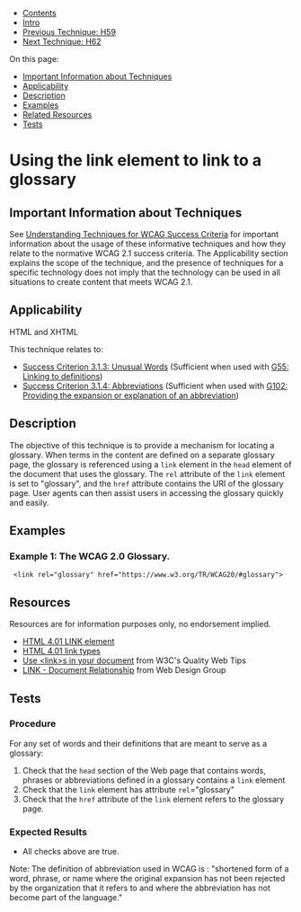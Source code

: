 -   [Contents](https://www.w3.org/WAI/WCAG21/Techniques/#techniques "Table of Contents")
-   [Intro](https://www.w3.org/WAI/WCAG21/Techniques/#introduction "Introduction to Techniques")
-   [Previous Technique: H59](H59)
-   [Next Technique: H62](H62)

On this page:

-   [Important Information about Techniques](#important-information)
-   [Applicability](#applicability)
-   [Description](#description)
-   [Examples](#examples)
-   [Related Resources](#resources)
-   [Tests](#tests)

Using the link element to link to a glossary
============================================

Important Information about Techniques
--------------------------------------

See [Understanding Techniques for WCAG Success Criteria](https://www.w3.org/WAI/WCAG21/Understanding/understanding-techniques) for important information about the usage of these informative techniques and how they relate to the normative WCAG 2.1 success criteria. The Applicability section explains the scope of the technique, and the presence of techniques for a specific technology does not imply that the technology can be used in all situations to create content that meets WCAG 2.1.

Applicability
-------------

HTML and XHTML

This technique relates to:

-   [Success Criterion 3.1.3: Unusual Words](https://www.w3.org/WAI/WCAG21/Understanding/unusual-words) (Sufficient when used with [G55: Linking to definitions](../general/G55))
-   [Success Criterion 3.1.4: Abbreviations](https://www.w3.org/WAI/WCAG21/Understanding/abbreviations) (Sufficient when used with [G102: Providing the expansion or explanation of an abbreviation](../general/G102))

Description
-----------

The objective of this technique is to provide a mechanism for locating a glossary. When terms in the content are defined on a separate glossary page, the glossary is referenced using a `link` element in the `head` element of the document that uses the glossary. The `rel` attribute of the `link` element is set to "glossary", and the `href` attribute contains the URI of the glossary page. User agents can then assist users in accessing the glossary quickly and easily.

Examples
--------

### Example 1: The WCAG 2.0 Glossary.

     <link rel="glossary" href="https://www.w3.org/TR/WCAG20/#glossary">

Resources
---------

Resources are for information purposes only, no endorsement implied.

-   [HTML 4.01 LINK element](https://www.w3.org/TR/REC-html40/struct/links.html#edef-LINK)
-   [HTML 4.01 link types](https://www.w3.org/TR/REC-html40/types.html#type-links)
-   [Use &lt;link&gt;s in your document](https://www.w3.org/QA/Tips/use-links) from W3C's Quality Web Tips
-   [LINK - Document Relationship](http://www.htmlhelp.com/reference/html40/head/link.html) from Web Design Group

Tests
-----

### Procedure

For any set of words and their definitions that are meant to serve as a glossary:

1.  Check that the `head` section of the Web page that contains words, phrases or abbreviations defined in a glossary contains a `link` element
2.  Check that the `link` element has attribute `rel`="glossary"
3.  Check that the `href` attribute of the `link` element refers to the glossary page.

### Expected Results

-   All checks above are true.

Note: The definition of abbreviation used in WCAG is : "shortened form of a word, phrase, or name where the original expansion has not been rejected by the organization that it refers to and where the abbreviation has not become part of the language."
